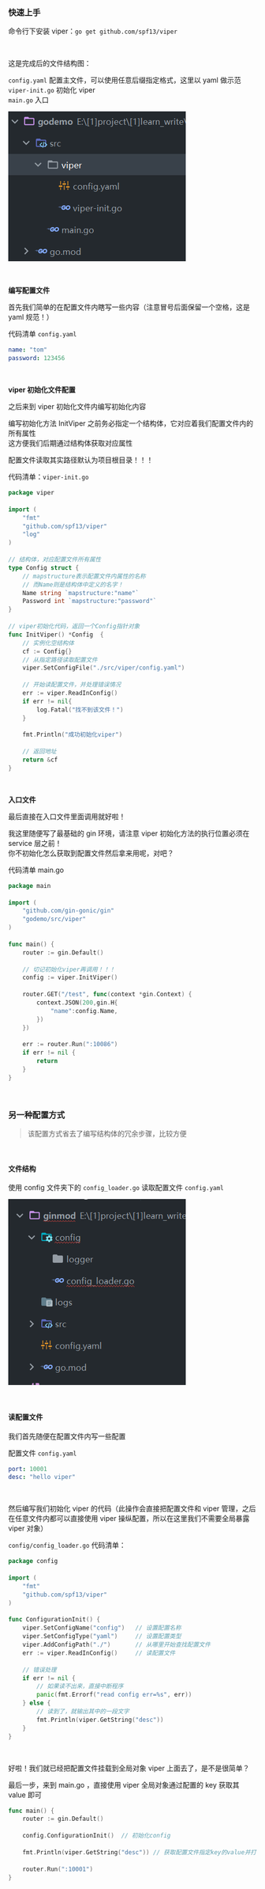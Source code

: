 ### 快速上手

命令行下安装 viper：`go get github.com/spf13/viper`

<br>

这是完成后的文件结构图：

`config.yaml` 配置主文件，可以使用任意后缀指定格式，这里以 yaml 做示范  
`viper-init.go` 初始化 viper  
`main.go` 入口

![](../../img/go/plugins/viper/vp2.png)

<br>

**编写配置文件**

首先我们简单的在配置文件内瞎写一些内容（注意冒号后面保留一个空格，这是 yaml 规范！）

代码清单 `config.yaml`

```yaml
name: "tom"
password: 123456
```

<br>

**viper 初始化文件配置**

之后来到 viper 初始化文件内编写初始化内容

编写初始化方法 InitViper 之前务必指定一个结构体，它对应着我们配置文件内的所有属性  
这方便我们后期通过结构体获取对应属性

配置文件读取其实路径默认为项目根目录！！！

代码清单：`viper-init.go`

```go
package viper

import (
	"fmt"
	"github.com/spf13/viper"
	"log"
)

// 结构体，对应配置文件所有属性
type Config struct {
	// mapstructure表示配置文件内属性的名称
	// 而Name则是结构体中定义的名字！
	Name string `mapstructure:"name"`
	Password int `mapstructure:"password"`
}

// viper初始化代码，返回一个Config指针对象
func InitViper() *Config  {
	// 实例化空结构体
	cf := Config{}
	// 从指定路径读取配置文件
	viper.SetConfigFile("./src/viper/config.yaml")

	// 开始读配置文件，并处理错误情况
	err := viper.ReadInConfig()
	if err != nil{
		log.Fatal("找不到该文件！")
	}

	fmt.Println("成功初始化viper")

	// 返回地址
	return &cf
}
```

<br>

**入口文件**

最后直接在入口文件里面调用就好啦！

我这里随便写了最基础的 gin 环境，请注意 viper 初始化方法的执行位置必须在 service 层之前！  
你不初始化怎么获取到配置文件然后拿来用呢，对吧？

代码清单 main.go

```go
package main

import (
	"github.com/gin-gonic/gin"
	"godemo/src/viper"
)

func main() {
	router := gin.Default()

	// 切记初始化viper再调用！！！
	config := viper.InitViper()

	router.GET("/test", func(context *gin.Context) {
		context.JSON(200,gin.H{
			"name":config.Name,
		})
	})

	err := router.Run(":10086")
	if err != nil {
		return
	}
}
```

<br>

### 另一种配置方式

> 该配置方式省去了编写结构体的冗余步骤，比较方便

<br>

#### 文件结构

使用 config 文件夹下的 `config_loader.go` 读取配置文件 `config.yaml`

![](../../img/go/plugins/viper/vp1.png)

<br>

#### 读配置文件

我们首先随便在配置文件内写一些配置

配置文件 `config.yaml`

```yaml
port: 10001
desc: "hello viper"
```

<br>

然后编写我们初始化 viper 的代码（此操作会直接把配置文件和 viper 管理，之后在任意文件内都可以直接使用 viper 操纵配置，所以在这里我们不需要全局暴露 viper 对象）

`config/config_loader.go` 代码清单：

```go
package config

import (
	"fmt"
	"github.com/spf13/viper"
)

func ConfigurationInit() {
	viper.SetConfigName("config")   // 设置配置名称
	viper.SetConfigType("yaml")     // 设置配置类型
	viper.AddConfigPath("./")       // 从哪里开始查找配置文件
	err := viper.ReadInConfig()     // 读配置文件

    // 错误处理
	if err != nil {
        // 如果读不出来，直接中断程序
		panic(fmt.Errorf("read config err=%s", err))
	} else {
        // 读到了，就输出其中的一段文字
		fmt.Println(viper.GetString("desc"))
	}
}
```

<br>

好啦！我们就已经把配置文件挂载到全局对象 viper 上面去了，是不是很简单？

最后一步，来到 main.go ，直接使用 viper 全局对象通过配置的 key 获取其 value 即可

```go
func main() {
	router := gin.Default()

	config.ConfigurationInit()  // 初始化config

	fmt.Println(viper.GetString("desc")) // 获取配置文件指定key的value并打印出来

	router.Run(":10001")
}
```

<br>
